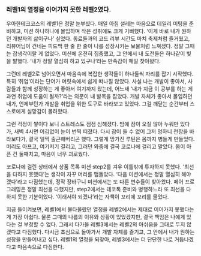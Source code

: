 ### 레벨1의 열정을 이어가지 못한 레벨2였다.

우아한테크코스의 레벨1은 정말 눈부셨다. 매일 아침 설레는 마음으로 데일리 미팅을 준비하고, 미션 하나하나에 몰입하며 작은 성취에도 크게 기뻐했다. ‘이게 바로 내가 원하던 개발자의 삶이구나’ 싶었다. 동료들과의 코드 리뷰 시간도 마치 축제처럼 즐거웠고, 리뷰어님이 건네는 피드백 한 줄 한 줄이 나를 성장시키는 보물처럼 느껴졌다. 정말 그때는 잡생각이랄 게 없었다. 미션에 온전히 집중했고, 그 안에서 내 도전들은 하나같이 빛을 발했다. ‘내가 정말 열심히 하고 있구나’라는 만족감이 매일 찾아왔다.

그런데 레벨2로 넘어오면서 마음속에 복잡한 생각들이 하나둘씩 자리를 잡기 시작했다. 특히 ‘취업’이라는 단어가 머릿속에서 쉽게 떠나질 않았다. 사실 나는 개발이 좋아서, 사람들과 함께 성장하는 게 좋아서 여기까지 왔는데, 어느새 ‘내가 지금 이 공부를 하는 게 과연 취업에 도움이 될까?’라는 의문이 내 발목을 잡았다. 개발 자체가 좋아서 몰입하던 내가, 언제부턴가 개발을 취업을 위한 도구로 바라보고 있었다. 그걸 깨닫는 순간부터 스스로에게 실망감이 몰려왔다.

그런 걱정이 쌓이다 보니 스트레스도 점점 심해졌다. 밤에 잠이 오질 않아 누워만 있다가, 새벽 4시면 어김없이 눈이 번쩍 떠졌다. 다시 잠이 들 수 없어 그저 멍하니 천장을 바라보다가, 결국 일찍 출근해버리곤 했다. 그렇게 망가진 루틴은 몸까지 병들게 만들었다. 머리도 아프고, 여기저기 결리고, 그러던 와중에 결국 코로나에 걸리고 말았다. 몸이 아픈 건 둘째치고, 마음이 너무 괴로웠다.

코로나에 걸린 상태에서 상품 목록 미션 step2를 겨우 이틀밖에 투자하지 못했다. ‘최선을 다하지 못했다’는 생각이 자꾸 머리를 맴돌았다. ‘다음 미션에서는 정말 열심히 해야겠다’라고 다짐했는데, 정작 장바구니 미션에서는 또 다른 변수들이 찾아왔다. 페어 프로그래밍은 정말 최선을 다했지만, step2에서는 테코톡 준비와 병행하느라 또 최선을 다하지 못한 기분이었다. ‘이래서야 되겠나’라는 자책이 꼬리에 꼬리를 물었다.

지금 돌이켜보면, 레벨1에서 불타올랐던 열정을 레벨2에서는 제대로 이어가지 못했다는 게 가장 아쉽다. 물론 그때의 나름의 이유와 상황이 있었겠지만, 결국 책임은 나에게 있다는 걸 부정할 수 없다. 그래서 다가올 레벨3에서는 레벨2의 아쉬움을 그대로 두지 않겠다고 다짐했다. 다시금 초심으로 돌아가서 개발 자체를 즐기고, 그 안에서 내가 원하는 성장을 만들어내고 싶다. 레벨1의 열정을 되찾아, 레벨3에서는 더 단단한 나로 거듭나겠다고 마음속으로 다짐한다.

